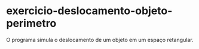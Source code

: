 # exercicio-deslocamento-objeto-perimetro
O programa simula o deslocamento de um objeto em um espaço retangular.
